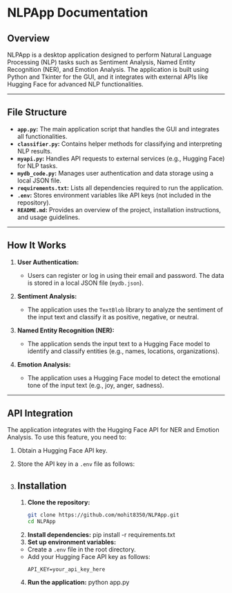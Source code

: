 # NLPApp Documentation

## Overview

NLPApp is a desktop application designed to perform Natural Language Processing (NLP) tasks such as Sentiment Analysis, Named Entity Recognition (NER), and Emotion Analysis. The application is built using Python and Tkinter for the GUI, and it integrates with external APIs like Hugging Face for advanced NLP functionalities.

---

## File Structure

- **`app.py`:** The main application script that handles the GUI and integrates all functionalities.
- **`classifier.py`:** Contains helper methods for classifying and interpreting NLP results.
- **`myapi.py`:** Handles API requests to external services (e.g., Hugging Face) for NLP tasks.
- **`mydb_code.py`:** Manages user authentication and data storage using a local JSON file.
- **`requirements.txt`:** Lists all dependencies required to run the application.
- **`.env`:** Stores environment variables like API keys (not included in the repository).
- **`README.md`:** Provides an overview of the project, installation instructions, and usage guidelines.

---

## How It Works

1. **User Authentication:**
   - Users can register or log in using their email and password. The data is stored in a local JSON file (`mydb.json`).

2. **Sentiment Analysis:**
   - The application uses the `TextBlob` library to analyze the sentiment of the input text and classify it as positive, negative, or neutral.

3. **Named Entity Recognition (NER):**
   - The application sends the input text to a Hugging Face model to identify and classify entities (e.g., names, locations, organizations).

4. **Emotion Analysis:**
   - The application uses a Hugging Face model to detect the emotional tone of the input text (e.g., joy, anger, sadness).

---

## API Integration

The application integrates with the Hugging Face API for NER and Emotion Analysis. To use this feature, you need to:

1. Obtain a Hugging Face API key.
2. Store the API key in a `.env` file as follows:
3. 
     ## Installation
   
   1. **Clone the repository:**
      ```bash
      git clone https://github.com/mohit8350/NLPApp.git
      cd NLPApp
   2. **Install dependencies:**
        pip install -r requirements.txt
   3. **Set up environment variables:**
   - Create a `.env` file in the root directory.
   - Add your Hugging Face API key as follows:
     ```
     API_KEY=your_api_key_here
     ```
   4. **Run the application:**
         python app.py
